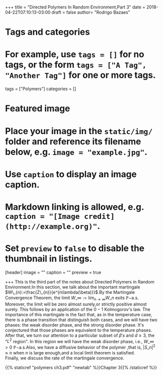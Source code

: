 +++
title = "Directed Polymers In Random Environment,Part 3"
date = 2018-04-22T07:10:13-03:00
draft = false
author= "Rodrigo Bazaes"

# Tags and categories
# For example, use `tags = []` for no tags, or the form `tags = ["A Tag", "Another Tag"]` for one or more tags.
tags = ["Polymers"]
categories = []

# Featured image
# Place your image in the `static/img/` folder and reference its filename below, e.g. `image = "example.jpg"`.
# Use `caption` to display an image caption.
#   Markdown linking is allowed, e.g. `caption = "[Image credit](http://example.org)"`.
# Set `preview` to `false` to disable the thumbnail in listings.
[header]
image = ""
caption = ""
preview = true

+++
This is the third part of the notes about Directed Polymers in Random Environment.In this section, we talk about the important martingale $W\_{n}:=\frac{Z\_{n}}{e^{n\lambda(\beta)}}$.By the Martingale Convergence Theorem, the limit $W\_{\infty}:=\lim_{n\to \infty}W\_{n}$ exits $\mathbb{P}-$a.s. Moreover, the limit will be zero almost surely,or strictly positive almost surely. This follows by an application of the $0-1$ Kolmogorov's law. The importance of this martingale is the fact that, as in the temperature case, there is a phase transition that distinguish both cases, and we will have two phases: the weak disorder phase, and the strong disorder phase. It's conjectured that those phases are equivalent to the temperature phases.\
After that, we turn our attention to a particular subset of $\beta's$ and $d\geq 3$, the "$L^{2}$ region". In this region we will have the weak disorder phase, i.e., $W\_{\infty}>0$ $\mathbb{P}-$a.s.Also, we have a diffusive behavior of the polymer ,that is, $|S\_{n}|^{2}\approx n$ when $n$ is large enough,and a local limit theorem is satisfied.\
Finally, we discuss the rate of the martingale convergence.

{{% staticref "polymers ch3.pdf" "newtab" %}}Chapter 3{{% /staticref %}}
